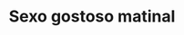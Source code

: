 ---
layout: post
title: Sexo gostoso matinal
thumb: sexo-gostoso-matinal
duration: "16:59"
permalink: /:title
video: https://www.xvideos.com/embedframe/22508447
categories: creampie, big-tits, big-boobs, coffee, morning-sex, layla-london
---